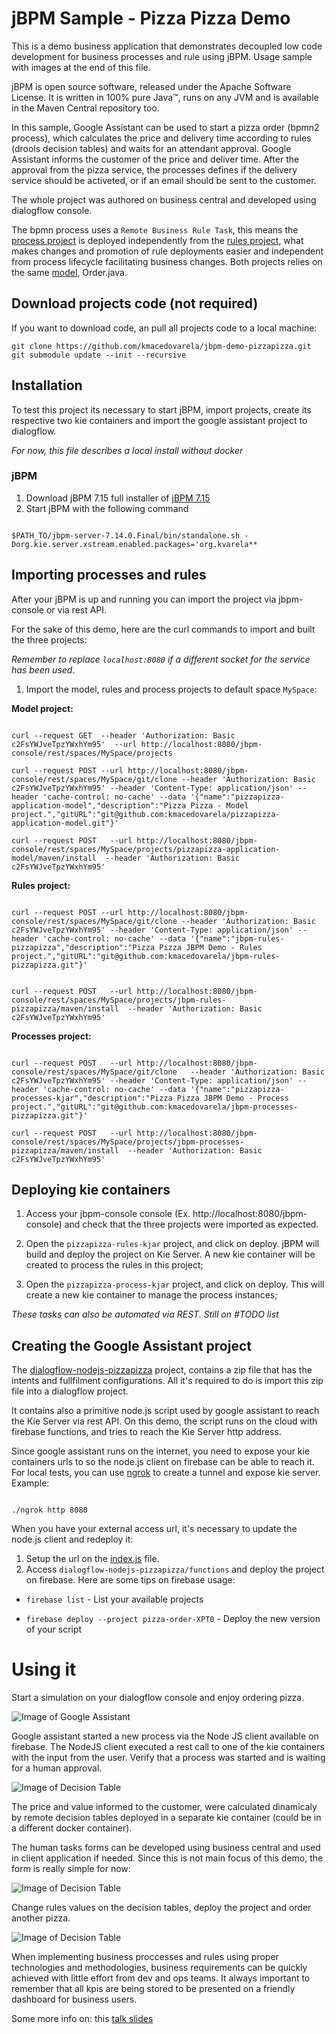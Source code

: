 jBPM Sample - Pizza Pizza Demo
=============================

This is a demo business application that demonstrates decoupled low code development for business processes and rule using jBPM. Usage sample with images at the end of this file.

jBPM is open source software, released under the Apache Software License. It is written in 100% pure Java™, runs on any JVM and is available in the Maven Central repository too. 

In this sample, Google Assistant can be used to start a pizza order (bpmn2 process), which calculates the price and delivery time according to rules (drools decision tables) and waits for an attendant approval. Google Assistant informs the customer of the price and deliver time. After the approval from the pizza service, the processes defines if the delivery service should be activeted, or if an email should be sent to the customer.

The whole project was authored on business central and developed using dialogflow console.

The bpmn process uses a `Remote Business Rule Task`, this means the [process project](https://github.com/kmacedovarela/pizzapizza-demo/tree/master/jbpm-processes-pizzapizza) is deployed independently from the [rules project](https://github.com/kmacedovarela/pizzapizza-demo/tree/master/jbpm-rules-pizzapizza), what makes changes and promotion of rule deployments easier and independent from process lifecycle facilitating business changes. Both projects relies on the same [model](https://github.com/kmacedovarela/pizzapizza-application-model), Order.java. 

## Download projects code (not required)

If you want to download code, an pull all projects code to a local machine:

`git clone https://github.com/kmacedovarela/jbpm-demo-pizzapizza.git `
`git submodule update --init --recursive`

## Installation

To test this project its necessary to start jBPM, import projects, create its respective two kie containers and import the google assistant project to dialogflow. 

*For now, this file describes a local install without docker*

### jBPM 

1. Download jBPM 7.15 full installer of [jBPM 7.15](https://download.jboss.org/jbpm/release/7.15.0.Final/jbpm-installer-full-7.15.0.Final.zip)
1. Start jBPM with the following command

~~~

$PATH_TO/jbpm-server-7.14.0.Final/bin/standalone.sh -Dorg.kie.server.xstream.enabled.packages='org.kvarela**

~~~

## Importing processes and rules 

After your jBPM is up and running you can import the project via jbpm-console or via rest API. 

For the sake of this demo, here are the curl commands to import and built the three projects:

*Remember to replace `localhost:8080` if a different socket for the service has been used*.

1. Import the model, rules and process projects to default space `MySpace`: 

**Model project:**

~~~

curl --request GET  --header 'Authorization: Basic c2FsYWJveTpzYWxhYm95'  --url http://localhost:8080/jbpm-console/rest/spaces/MySpace/projects

curl --request POST --url http://localhost:8080/jbpm-console/rest/spaces/MySpace/git/clone --header 'Authorization: Basic c2FsYWJveTpzYWxhYm95' --header 'Content-Type: application/json' --header 'cache-control: no-cache' --data '{"name":"pizzapizza-application-model","description":"Pizza Pizza - Model project.","gitURL":"git@github.com:kmacedovarela/pizzapizza-application-model.git"}'

curl --request POST   --url http://localhost:8080/jbpm-console/rest/spaces/MySpace/projects/pizzapizza-application-model/maven/install  --header 'Authorization: Basic c2FsYWJveTpzYWxhYm95'

~~~

**Rules project:**

~~~

curl --request POST --url http://localhost:8080/jbpm-console/rest/spaces/MySpace/git/clone --header 'Authorization: Basic c2FsYWJveTpzYWxhYm95' --header 'Content-Type: application/json' --header 'cache-control: no-cache' --data '{"name":"jbpm-rules-pizzapizza","description":"Pizza Pizza JBPM Demo - Rules project.","gitURL":"git@github.com:kmacedovarela/jbpm-rules-pizzapizza.git"}'


curl --request POST   --url http://localhost:8080/jbpm-console/rest/spaces/MySpace/projects/jbpm-rules-pizzapizza/maven/install  --header 'Authorization: Basic c2FsYWJveTpzYWxhYm95'

~~~

**Processes project:**

~~~

curl --request POST   --url http://localhost:8080/jbpm-console/rest/spaces/MySpace/git/clone   --header 'Authorization: Basic c2FsYWJveTpzYWxhYm95' --header 'Content-Type: application/json' --header 'cache-control: no-cache' --data '{"name":"pizzapizza-processes-kjar","description":"Pizza Pizza JBPM Demo - Process project.","gitURL":"git@github.com:kmacedovarela/jbpm-processes-pizzapizza.git"}'

curl --request POST   --url http://localhost:8080/jbpm-console/rest/spaces/MySpace/projects/jbpm-processes-pizzapizza/maven/install  --header 'Authorization: Basic c2FsYWJveTpzYWxhYm95'

~~~

## Deploying kie containers

1. Access your jbpm-console console (Ex. http://localhost:8080/jbpm-console) and check that the three projects were imported as expected. 

1. Open the `pizzapizza-rules-kjar` project, and click on deploy. jBPM will build and deploy the project on Kie Server. A new kie container will be created to process the rules in this project;

1. Open the `pizzapizza-process-kjar` project, and click on deploy. This will create a new kie container to manage the process instances;

*These tasks can also be automated via REST. Still on #TODO list*

## Creating the Google Assistant project

The [dialogflow-nodejs-pizzapizza](https://github.com/kmacedovarela/dialogflow-nodejs-pizzapizza/tree/88a5c6a158412eb277ee3e85ea902a05a3eb8e67) project, contains a zip file that has the intents and fullfilment configurations. All it's required to do is import this zip file into a dialogflow project.

It contains also a primitive node.js script used by google assistant to reach the Kie Server via rest API. On this demo, the script runs on the cloud with firebase functions, and tries to reach the Kie Server http address. 

Since google assistant runs on the internet, you need to expose your kie containers urls to so the node.js client on firebase can be able to reach it. For local tests, you can use [ngrok](https://ngrok.com/) to create a tunnel and expose kie server. Example:

~~~

./ngrok http 8080

~~~ 

When you have your external access url, it's necessary to update the node.js client and redeploy it:

1. Setup the url on the [index.js](https://github.com/kmacedovarela/dialogflow-nodejs-pizzapizza/blob/88a5c6a158412eb277ee3e85ea902a05a3eb8e67/functions/index.js#L15) file. 
1. Access `dialogflow-nodejs-pizzapizza/functions` and deploy the project on firebase. Here are some tips on firebase usage:

- `firebase list` - List your available projects

- `firebase deploy --project pizza-order-XPT0` - Deploy the new version of your script


# Using it

Start a simulation on your dialogflow console and enjoy ordering pizza. 

![Image of Google Assistant](https://github.com/kmacedovarela/jbpm-demo-pizzapizza/blob/master/images/google-assistant.png)

Google assistant started a new process via the Node JS client available on firebase. The NodeJS client executed a rest call to one of the kie containers with the input from the user. Verify that a process was started and is waiting for a human approval.

![Image of Decision Table](https://github.com/kmacedovarela/jbpm-demo-pizzapizza/blob/master/images/order-process-instance.png)

The price and value informed to the customer, were calculated dinamicaly by remote decision tables deployed in a separate kie container (could be in a different docker container).

The human tasks forms can be developed using business central and used in client application if needed. Since this is not main focus of this demo, the form is really simple for now:

![Image of Decision Table](https://github.com/kmacedovarela/jbpm-demo-pizzapizza/blob/master/images/task-forms.png)

Change rules values on the decision tables, deploy the project and order another pizza.

![Image of Decision Table](https://github.com/kmacedovarela/jbpm-demo-pizzapizza/blob/master/images/price-rules.png)

When implementing business proccesses and rules using proper technologies and methodologies, business requirements can be quickly achieved with little effort from dev and ops teams. It always important to remember that all kpis are being stored to be presented on a friendly dashboard for business users. 

Some more info on: this [talk slides](https://redhat.slides.com/kvarela/processdrivenapps-5?token=9XnvJMkY)
